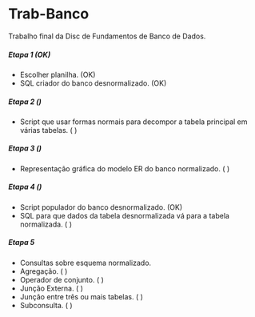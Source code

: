 # Trab-Banco

Trabalho final da Disc de Fundamentos de Banco de Dados.

##### Etapa 1 (OK)
- Escolher planilha. (OK)
- SQL criador do banco desnormalizado. (OK)

##### Etapa 2 ()
- Script que usar formas normais para decompor a tabela principal em várias tabelas. (  )

##### Etapa 3 ()
- Representação gráfica do modelo ER do banco normalizado. (  )

##### Etapa 4 ()
- Script populador do banco desnormalizado. (OK)
- SQL para que dados da tabela desnormalizada vá para a tabela normalizada. (   )

##### Etapa 5
- Consultas sobre esquema normalizado.
- Agregação. ( )
- Operador de conjunto. (  )
- Junção Externa. (  )
- Junção entre três ou mais tabelas. (  )
- Subconsulta. (  )
